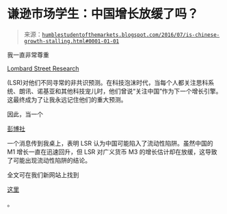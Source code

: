 <!--yml

分类：未分类

日期：2024-05-18 03:03:42

-->

# 谦逊市场学生：中国增长放缓了吗？

> 来源：[`humblestudentofthemarkets.blogspot.com/2016/07/is-chinese-growth-stalling.html#0001-01-01`](https://humblestudentofthemarkets.blogspot.com/2016/07/is-chinese-growth-stalling.html#0001-01-01)

我一直非常尊重

[Lombard Street Research](http://www.lombardstreetresearch.com/)

(LSR)对他们不同寻常的非共识预测。在科技泡沫时代，当每个人都关注思科系统、朗讯、诺基亚和其他科技宠儿时，他们曾说“关注中国”作为下一个增长引擎。这最终成为了让我永远记住他们的重大预测。

因此，当一个

[彭博社](http://www.bloomberg.com/news/articles/2016-07-25/based-on-this-measure-china-s-may-be-caught-in-a-liquidity-trap)

一个消息传到我桌上，表明 LSR 认为中国可能陷入了流动性陷阱。虽然中国的 M1 增长一直在迅速回升，但 LSR 对广义货币 M3 的增长估计却在放缓，这导致了可能出现流动性陷阱的结论。

全文可在我们新网站上找到

[这里](https://humblestudentofthemarkets.com/2016/07/28/is-chinese-growth-stalling/)

。
